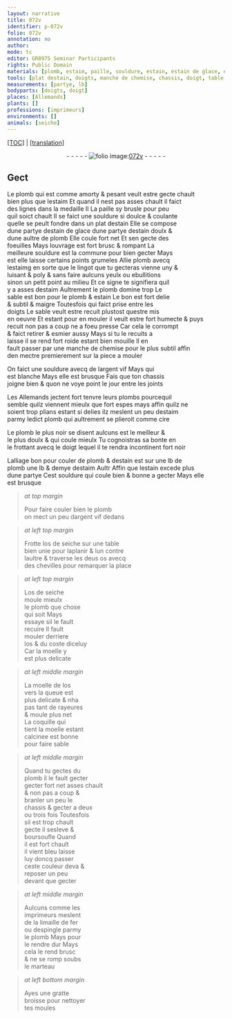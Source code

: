 ```yaml
---
layout: narrative
title: 072v
identifier: p-072v
folio: 072v
annotation: no
author:
mode: tc
editor: GR8975 Seminar Participants
rights: Public Domain
materials: [plomb, estaim, paille, souldure, estain, estain de glace, estain doulx, estaimg, argent vif, plombs, cire, plomb le plus noir se disent aulcuns est le meilleur & le plus doulx & qui coule mieulx, os de seiche, os, moelle, moelle de los, coquille, limaille de fer, espingle]
tools: [plat destain, doigts, manche de chemise, chassis, doigt, table bien unie, chevilles, marteau, gratte broisse, moules]
measurements: [partye, lb]
bodyparts: [doigts, doigt]
places: [Allemands]
plants: []
professions: [imprimeurs]
environments: []
animals: [seiche]
---
```


<p><a href="{{ site.baseurl }}/diplomatic/">[TOC]</a> | <a href="{{ site.baseurl }}/texts/p-072v_tl/" target="_blank">[translation]</a></p><div class="folio" align="center">- - - - - <a href="http://gallica.bnf.fr/ark:/12148/btv1b10500001g/f150.image" target="_blank"><img src="https://cu-mkp.github.io/2017-workshop-edition/assets/photo-icon.png" alt="folio image: " style="display:inline-block; margin-bottom:-3px;"/>072v</a> - - - - - </div>  
  

## Gect

 
Le <span class="m">plomb</span> qui est co<span class="exp">mm</span>e amorty & pesant veult estre gecte chault<br/> bien plus que l<span class="m">estaim</span> Et quand il nest pas asses chault il faict<br/> des lignes dans la medaille <span class="del">Il</span> La <span class="m">paille</span> sy brusle pour peu<br/> quil soict chault Il se faict une <span class="m">souldure</span> si doulce & coula<span class="exp">n</span>te<br/> quelle se peult fondre dans un <span class="tl">plat d<span class="m">estain</span></span> Elle se compose<br/> dune <span class="ms">partye</span> d<span class="m">estain de glace</span> dune <span class="ms">partye</span> d<span class="m">estain doulx</span> &<br/> dune aultre de <span class="m">plomb</span> Elle coule fort net Et sen gecte des<br/> foeuilles Mays louvrage est fort brusc & rompant La<br/> meilleure <span class="m">souldure</span> est la commune pour bien gecter Mays<br/> <span class="del">est</span> elle laisse certains points grumeles Allie <span class="m">plomb</span> avecq<br/> l<span class="m">estaimg</span> en sorte que le lingot que tu gecteras vienne uny &<br/> luisant & poly & sans faire aulcuns yeulx ou ebullitions<br/> sinon un petit point au milieu Et ce signe te signifiera quil<br/> y a asses d<span class="m">estaim</span> Aultrem<span class="exp">ent</span> le <span class="m">plomb</span> domine trop Le<br/> sable est bon pour le <span class="m">plomb</span> & <span class="m">estain</span> Le bon est fort delie<br/> & subtil & maigre Toutesfois qui faict prise entre les<br/> <span class="tl"><span class="bp">doigts</span></span> Le sable veult estre recuit plustost questre mis<br/> en oeuvre Et <span class="del">estant</span> <span class="add">pour en</span> mouler il veult estre fort humecte & puys<br/> recuit non pas a coup ne a foeu presse Car cela le corrompt<br/> & faict retirer & esmier aussy Mays si tu le recuits a<br/> laisse il se rend fort roide estant bien mouille Il en<br/> fault passer par une <span class="tl"><span class="add">manche de</span> chemise</span> pour le plus subtil affin<br/> den mectre premierem<span class="exp">ent</span> sur la piece a mouler
 
On faict une <span class="m">souldure</span> avecq de l<span class="m">argent vif</span> <span class="del">Mays</span> qui<br/> est blanche Mays elle est brusque Fais que ton <span class="tl">chassis</span><br/> joigne bien & quon ne voye point le jour entre les joints
 
Les <span class="pl">Allemands</span> jectent fort tenvre leurs <span class="m">plombs</span> pourcequil<br/> semble quilz viennent mieulx que fort espes mays affin quilz ne<br/> soient trop plians estant si delies ilz meslent un peu d<span class="m">estaim</span><br/> parmy ledict <span class="m">plomb</span> qui aultrement se plieroit comme <span class="m">cire</span>
 
Le <span class="m">plomb le plus noir se disent aulcuns est le meilleur &<br/> le plus doulx & qui coule mieulx</span> <span class="sn">Tu cognoistras sa bonte en<br/> le frottant avecq le <span class="tl"><span class="bp">doigt</span></span> lequel il te rendra incontinent fort noir</span>
 
Lalliage bon pour couler de <span class="m">plomb</span> & d<span class="m">estain</span> est sur une <span class="ms">lb</span> de<br/> <span class="m">plomb</span> une <span class="ms">lb</span> & demye d<span class="m">estaim</span> <span class="del">Aultr</span> Affin que l<span class="m">estain</span> excede plus<br/> dune <span class="ms">partye</span> Cest <span class="m">souldure</span> qui coule bien & bonne a gecter Mays elle<br/> est brusque
 
> *at top margin*
> 
> 
>   Pour faire couler bien le <span class="m">plomb</span><br/> on mect un peu d<span class="m">argent vif</span> dedans
 
> *at left top margin*
> 
> 
>   Frotte l<span class="m">os de <span class="al">seiche</span></span> sur une <span class="tl">table<br/> bien unie</span> pour laplanir & lun contre<br/> laultre & traverse les deus <span class="m">os</span> avecq<br/> des <span class="tl">chevilles</span> pour remarquer la place
 
> *at left top margin*
> 
> 
>   L<span class="m">os de <span class="al">seiche</span></span><br/> moule mieulx<br/> le <span class="m">plomb</span> que chose<br/> qui soit Mays<br/> essaye sil le fault<br/> recuire <span class="del">Il fault<br/> mouler derriere<br/> l<span class="m">os</span> & du coste diceluy<br/> Car la <span class="m">moelle</span> y<br/> est plus delicate</span>
 
> *at left middle margin*
> 
> 
>   La <span class="m">moelle de los</span><br/> vers la queue est<br/> plus delicate & nha<br/> pas tant de rayeures<br/> & moule plus net<br/> La <span class="m">coquille</span> qui<br/> tient la <span class="m">moelle</span> estant<br/> calcinee est bonne<br/> pour faire sable
 
> *at left middle margin*
> 
> 
>   Quand tu gectes du<br/> <span class="m">plomb</span> il le fault gecter<br/> <span class="del">gecter fort net</span> <span class="add">asses</span> chault<br/> & non pas a coup &<br/> branler un peu le<br/> <span class="tl">chassis</span> & gecter a deux<br/> ou trois fois Toutesfois<br/> sil est trop chault<br/> gecte il sesleve &<br/> boursoufle Quand<br/> il est fort chault<br/> il vient bleu laisse<br/> luy doncq passer<br/> ceste couleur <span class="del">deva</span> &<br/> reposer un peu<br/> devant que gecter
 
> *at left middle margin*
> 
> 
>   Aulcuns co<span class="exp">mm</span>e les<br/> <span class="pro">imprimeurs</span> meslent<br/> de la <span class="m">limaille de fer</span><br/> ou d<span class="m">espingle</span> parmy<br/> le <span class="m">plomb</span> <span class="del">Mays</span> pour<br/> le rendre dur Mays<br/> cela le rend brusc<br/> & <span class="del">ne</span> se romp soubs<br/> le <span class="tl">marteau</span>
 
> *at left bottom margin*
> 
> 
>   Ayes une <span class="tl">gratte<br/> broisse</span> pour nettoyer<br/> tes <span class="tl">moules</span>
 
